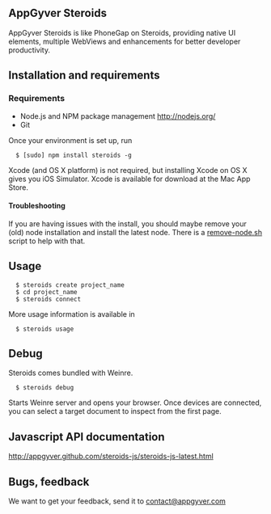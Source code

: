 AppGyver Steroids
-----------------

AppGyver Steroids is like PhoneGap on Steroids, providing native UI elements, multiple WebViews and enhancements for better developer productivity.


## Installation and requirements


### Requirements

* Node.js and NPM package management http://nodejs.org/
* Git

Once your environment is set up, run

```
  $ [sudo] npm install steroids -g
```


Xcode (and OS X platform) is not required, but installing Xcode on OS X gives you iOS Simulator. Xcode is available for download at the Mac App Store.

#### Troubleshooting 

If you are having issues with the install, you should maybe remove your (old) node installation and install the latest node.  There is a [remove-node.sh](https://raw.github.com/AppGyver/steroids/master/remove-node.sh) script to help with that.

## Usage

```
  $ steroids create project_name
  $ cd project_name
  $ steroids connect
```

More usage information is available in

```
  $ steroids usage
```

## Debug

Steroids comes bundled with Weinre.

```
  $ steroids debug
```

Starts Weinre server and opens your browser.  Once devices are connected, you can select a target document to inspect from the first page.


## Javascript API documentation

http://appgyver.github.com/steroids-js/steroids-js-latest.html


## Bugs, feedback

We want to get your feedback, send it to contact@appgyver.com
